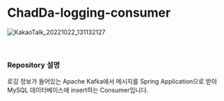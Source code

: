 # ChadDa-logging-consumer

![KakaoTalk_20221022_131132127](https://user-images.githubusercontent.com/100582309/198098796-6673b41a-fc66-427a-bd43-67fb9bffe288.png)

<br>

### Repository 설명

로깅 정보가 들어있는 Apache Kafka에서 메시지를 Spring Application으로 받아 MySQL 데이터베이스에 insert하는 Consumer입니다.
